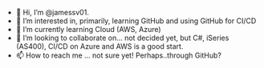 - 👋 Hi, I’m @jamessv01.
- 👀 I’m interested in, primarily, learning GitHub and using GitHub for CI/CD
- 🌱 I’m currently learning Cloud (AWS, Azure)
- 💞️ I’m looking to collaborate on... not decided yet, but C#, iSeries (AS400), CI/CD on Azure and AWS is a good start.
- 📫 How to reach me ... not sure yet! Perhaps..through GitHub?

<!---
jamessv01/jamessv01 is a ✨ special ✨ repository because its `README.md` (this file) appears on your GitHub profile.
You can click the Preview link to take a look at your changes.
--->
